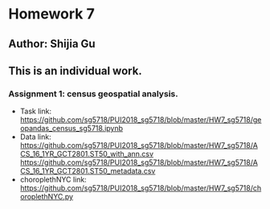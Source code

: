 # Homework 7
## Author: Shijia Gu
## This is an individual work.

### Assignment 1: census geospatial analysis.
- Task link: https://github.com/sg5718/PUI2018_sg5718/blob/master/HW7_sg5718/geopandas_census_sg5718.ipynb
- Data link:
https://github.com/sg5718/PUI2018_sg5718/blob/master/HW7_sg5718/ACS_16_1YR_GCT2801.ST50_with_ann.csv
https://github.com/sg5718/PUI2018_sg5718/blob/master/HW7_sg5718/ACS_16_1YR_GCT2801.ST50_metadata.csv
- choroplethNYC link:
https://github.com/sg5718/PUI2018_sg5718/blob/master/HW7_sg5718/choroplethNYC.py